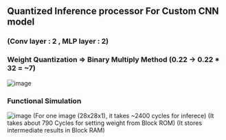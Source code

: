 ## Quantized Inference processor For Custom CNN model 
### (Conv layer : 2 , MLP layer : 2)


### Weight Quantization => Binary Multiply Method (0.22 -> 0.22 * 32 = ~7)
![image](https://github.com/user-attachments/assets/b78332e1-0224-418d-9994-154a2dfa60b4)


### Functional Simulation
![image](https://github.com/user-attachments/assets/1891ce76-fe1a-4398-9784-b77bcf0cc4f2)
(For one image (28x28x1), it takes ~2400 cycles for inferece)
(It takes about 790 Cycles for setting weight from Block ROM)
(It stores intermediate results in Block RAM)
